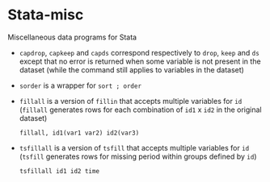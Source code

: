 # Stata-misc


Miscellaneous data programs for Stata

- `capdrop`, `capkeep` and `capds` correspond respectively to `drop`, `keep` and `ds` except that no error is returned when some variable is not present in the dataset (while the command still applies to variables in the dataset)
- `sorder` is a wrapper for `sort ; order`
- `fillall` is a version of `fillin` that accepts multiple variables for `id` (`fillall` generates rows for each combination of `id1` x `id2` in the original dataset)

	```
	fillall, id1(var1 var2) id2(var3)
	```

- `tsfillall` is a version of `tsfill` that accepts multiple variables for `id` (`tsfill` generates rows for missing period within groups defined by `id`)

	```
	tsfillall id1 id2 time
	```


